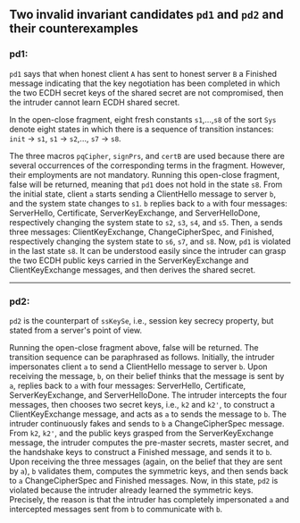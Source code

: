 ## Two invalid invariant candidates `pd1` and `pd2` and their counterexamples

### pd1:
`pd1` says that when honest client `A` has sent to honest server `B` a Finished message indicating that the key negotiation has been completed in which the two ECDH secret keys of the shared secret are not compromised, then the intruder cannot learn ECDH shared secret.

In the open-close fragment,
eight fresh constants `s1`,...,`s8` of the sort `Sys` denote eight states in which there is a sequence of transition instances: `init` -> `s1`, `s1` -> `s2`,..., `s7` -> `s8`. 
<!-- The definitions of chello, scert, skeyex, shelloDone, ckeyex, cChangeCS, and cfinish are shown and explained in the webpage mentioned in Chapter 1. -->

The three macros `pqCipher`, `signPrs`, and `certB` are used because there are several occurrences of the corresponding terms in the fragment. 
However, their employments are not mandatory. 
Running this open-close fragment, false will be returned, meaning that `pd1` does not hold in the state `s8`. 
From the initial state, client `a` starts sending a ClientHello message to server `b`, and the system state changes to `s1`. 
`b` replies back to `a` with four messages: ServerHello, Certificate, ServerKeyExchange, and ServerHelloDone, respectively changing the system state to `s2`, `s3`, `s4`, and `s5`. 
Then, `a` sends three messages: ClientKeyExchange, ChangeCipherSpec, and Finished, respectively changing the system state to `s6`, `s7`, and `s8`. 
Now, `pd1` is violated in the last state `s8`. 
It can be understood easily since the intruder can grasp the two ECDH public keys carried in the ServerKeyExchange and ClientKeyExchange messages, and then derives the shared secret. 

----
### pd2:
`pd2` is the counterpart of `ssKeySe`, i.e., session key secrecy property, but stated from a server's point of view.

Running the open-close fragment above, false will be returned. 
The transition sequence can be paraphrased as follows. 
Initially, the intruder impersonates client `a` to send a ClientHello message to server `b`. 
Upon receiving the message, `b`, on their belief thinks that the message is sent by `a`, replies back to `a` with four messages: ServerHello, Certificate, ServerKeyExchange, and ServerHelloDone. 
The intruder intercepts the four messages, then chooses two secret keys, i.e., `k2` and `k2'`, to construct a ClientKeyExchange message, and acts as `a` to sends the message to `b`. 
The intruder continuously fakes and sends to `b` a ChangeCipherSpec message. 
From `k2`, `k2'`, and the public keys grasped from the ServerKeyExchange message, the intruder computes the pre-master secrets, master secret, and the handshake keys to construct a Finished message, and sends it to `b`. 
Upon receiving the three messages (again, on the belief that they are sent by `a`), `b` validates them, computes the symmetric keys, and then sends back to `a` ChangeCipherSpec and Finished messages. 
Now, in this state, `pd2` is violated because the intruder already learned the symmetric keys. Precisely, the reason is that the intruder has completely impersonated `a` and intercepted messages sent from `b` to communicate with `b`.
